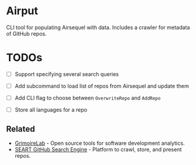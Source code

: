 # Airput

CLI tool for populating Airsequel with data.
Includes a crawler for metadata of GitHub repos.


# TODOs

- [ ] Support specifying several search queries
- [ ] Add subcommand to load list of repos from Airsequel and update them
- [ ] Add CLI flag to choose between `OverwriteRepo` and `AddRepo`
- [ ] Store all languages for a repo


## Related

- [GrimoireLab] - Open source tools for software development analytics.
- [SEART GitHub Search Engine] - Platform to crawl, store, and present repos.

[GrimoireLab]: http://chaoss.github.io/grimoirelab/
[SEART GitHub Search Engine]: https://github.com/seart-group/ghs
